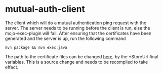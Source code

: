 # mutual-auth-client
The client which will do a mutual authentication ping request with the server.
The server needs to be running before the client is run, else the mojo-exec-plugin will fail.
After ensuring that the certificates have been generated and the server is up, run the following command

```
mvn package && mvn exec:java
```

The path to the certificate files can be changed [here](./src/main/java/com/buga/boxes/main/MutualAuthClient.java), by the *StoreUrl final variables.
This is a source change and needs to be recompiled to take effect.
